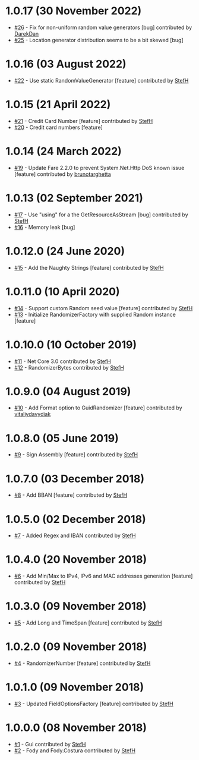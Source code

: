 # 1.0.17 (30 November 2022)
- [#26](https://github.com/StefH/RandomDataGenerator/pull/26) - Fix for non-uniform random value generators [bug] contributed by [DarekDan](https://github.com/DarekDan)
- [#25](https://github.com/StefH/RandomDataGenerator/issues/25) - Location generator distribution seems to be a bit skewed [bug]

# 1.0.16 (03 August 2022)
- [#22](https://github.com/StefH/RandomDataGenerator/pull/22) - Use static RandomValueGenerator [feature] contributed by [StefH](https://github.com/StefH)

# 1.0.15 (21 April 2022)
- [#21](https://github.com/StefH/RandomDataGenerator/pull/21) - Credit Card Number [feature] contributed by [StefH](https://github.com/StefH)
- [#20](https://github.com/StefH/RandomDataGenerator/issues/20) - Credit card numbers [feature]

# 1.0.14 (24 March 2022)
- [#19](https://github.com/StefH/RandomDataGenerator/pull/19) - Update Fare 2.2.0 to prevent System.Net.Http DoS known issue [feature] contributed by [brunotarghetta](https://github.com/brunotarghetta)

# 1.0.13 (02 September 2021)
- [#17](https://github.com/StefH/RandomDataGenerator/pull/17) - Use &quot;using&quot; for a the GetResourceAsStream [bug] contributed by [StefH](https://github.com/StefH)
- [#16](https://github.com/StefH/RandomDataGenerator/issues/16) - Memory leak [bug]

# 1.0.12.0 (24 June 2020)
- [#15](https://github.com/StefH/RandomDataGenerator/pull/15) - Add the Naughty Strings [feature] contributed by [StefH](https://github.com/StefH)

# 1.0.11.0 (10 April 2020)
- [#14](https://github.com/StefH/RandomDataGenerator/pull/14) - Support custom Random seed value [feature] contributed by [StefH](https://github.com/StefH)
- [#13](https://github.com/StefH/RandomDataGenerator/issues/13) - Initialize RandomizerFactory with supplied Random instance [feature]

# 1.0.10.0 (10 October 2019)
- [#11](https://github.com/StefH/RandomDataGenerator/pull/11) - Net Core 3.0 contributed by [StefH](https://github.com/StefH)
- [#12](https://github.com/StefH/RandomDataGenerator/pull/12) - RandomizerBytes contributed by [StefH](https://github.com/StefH)

# 1.0.9.0 (04 August 2019)
- [#10](https://github.com/StefH/RandomDataGenerator/pull/10) - Add Format option to GuidRandomizer [feature] contributed by [vitaliydavydiak](https://github.com/vitaliydavydiak)

# 1.0.8.0 (05 June 2019)
- [#9](https://github.com/StefH/RandomDataGenerator/pull/9) - Sign Assembly [feature] contributed by [StefH](https://github.com/StefH)

# 1.0.7.0 (03 December 2018)
- [#8](https://github.com/StefH/RandomDataGenerator/pull/8) - Add BBAN [feature] contributed by [StefH](https://github.com/StefH)

# 1.0.5.0 (02 December 2018)
- [#7](https://github.com/StefH/RandomDataGenerator/pull/7) - Added Regex and IBAN contributed by [StefH](https://github.com/StefH)

# 1.0.4.0 (20 November 2018)
- [#6](https://github.com/StefH/RandomDataGenerator/pull/6) - Add Min/Max to IPv4, IPv6 and MAC addresses generation [feature] contributed by [StefH](https://github.com/StefH)

# 1.0.3.0 (09 November 2018)
- [#5](https://github.com/StefH/RandomDataGenerator/pull/5) - Add Long and TimeSpan [feature] contributed by [StefH](https://github.com/StefH)

# 1.0.2.0 (09 November 2018)
- [#4](https://github.com/StefH/RandomDataGenerator/pull/4) - RandomizerNumber [feature] contributed by [StefH](https://github.com/StefH)

# 1.0.1.0 (09 November 2018)
- [#3](https://github.com/StefH/RandomDataGenerator/pull/3) - Updated FieldOptionsFactory [feature] contributed by [StefH](https://github.com/StefH)

# 1.0.0.0 (08 November 2018)
- [#1](https://github.com/StefH/RandomDataGenerator/pull/1) - Gui contributed by [StefH](https://github.com/StefH)
- [#2](https://github.com/StefH/RandomDataGenerator/pull/2) - Fody and Fody.Costura contributed by [StefH](https://github.com/StefH)

